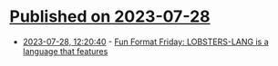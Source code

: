 # [Published on 2023-07-28](index.md)

* [2023-07-28, 12:20:40](https://lobste.rs/s/q3vzin/fun_format_friday_lobsters_lang_is) - [Fun Format Friday: LOBSTERS-LANG is a language that features](https://lobste.rs/s/q3vzin/fun_format_friday_lobsters_lang_is)
